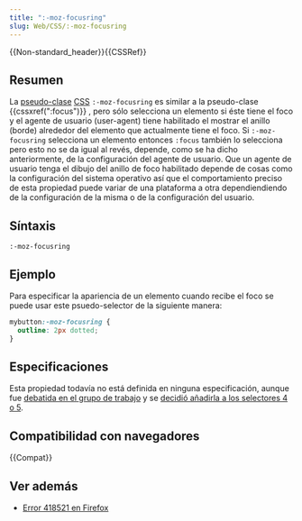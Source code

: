 ```yaml
---
title: ":-moz-focusring"
slug: Web/CSS/:-moz-focusring
---
```


{{Non-standard_header}}{{CSSRef}}

## Resumen

La [pseudo-clase](/es/docs/Web/CSS/Pseudo-classes) [CSS](/es/docs/Web/CSS) `:-moz-focusring` es similar a la pseudo-clase {{cssxref(":focus")}} , pero sólo selecciona un elemento si éste tiene el foco y el agente de usuario (user-agent) tiene habilitado el mostrar el anillo (borde) alrededor del elemento que actualmente tiene el foco. Si `:-moz-focusring` selecciona un elemento entonces `:focus` también lo selecciona pero esto no se da igual al revés, depende, como se ha dicho anteriormente, de la configuración del agente de usuario. Que un agente de usuario tenga el dibujo del anillo de foco habilitado depende de cosas como la configuración del sistema operativo así que el comportamiento preciso de esta propiedad puede variar de una plataforma a otra dependiendiendo de la configuración de la misma o de la configuración del usuario.

## Síntaxis

```
:-moz-focusring
```

## Ejemplo

Para especificar la apariencia de un elemento cuando recibe el foco se puede usar este psuedo-selector de la siguiente manera:

```css
mybutton:-moz-focusring {
  outline: 2px dotted;
}
```

## Especificaciones

Esta propiedad todavía no está definida en ninguna especificación, aunque fue [debatida en el grupo de trabajo](https://lists.w3.org/Archives/Public/www-style/2015Sep/0226.html) y se [decidió añadirla a los selectores 4 o 5](https://lists.w3.org/Archives/Public/www-style/2015Oct/0012.html).

## Compatibilidad con navegadores

{{Compat}}

## Ver además

- [Error 418521 en Firefox](https://bugzil.la/418521)
